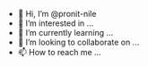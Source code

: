 - 👋 Hi, I’m @pronit-nile
- 👀 I’m interested in ...
- 🌱 I’m currently learning ...
- 💞️ I’m looking to collaborate on ...
- 📫 How to reach me ...

<!---
pronit-nile/pronit-nile is a ✨ special ✨ repository because its `README.md` (this file) appears on your GitHub profile.
You can click the Preview link to take a look at your changes.
--->
